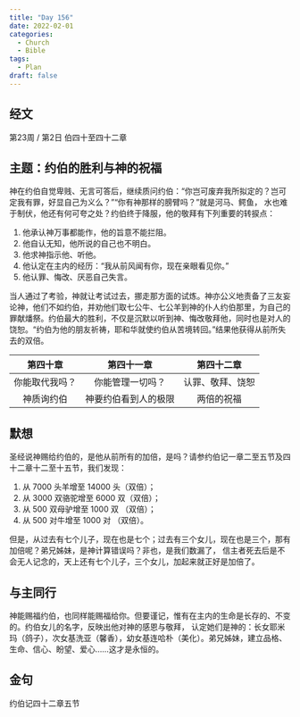 ```yaml
---
title: "Day 156"
date: 2022-02-01
categories:
  - Church
  - Bible
tags:
  - Plan
draft: false
---
```


## 经文
第23周 / 第2日 伯四十至四十二章

## 主题：约伯的胜利与神的祝福
神在约伯自觉卑贱、无言可答后，继续质问约伯：“你岂可废弃我所拟定的？岂可定我有罪，好显自己为义么？”“你有神那样的膀臂吗？”就是河马、鳄鱼，
水也难于制伏，他还有何可夸之处？约伯终于降服，他的敬拜有下列重要的转捩点：
1. 他承认神万事都能作，他的旨意不能拦阻。
2. 他自认无知，他所说的自己也不明白。
3. 他求神指示他、听他。
4. 他认定在主内的经历：“我从前风闻有你，现在亲眼看见你。”
5. 他认罪、悔改、厌恶自己失言。

当人通过了考验，神就让考试过去，挪走那方面的试炼。神亦公义地责备了三友妄论神，他们不如约伯，并劝他们取七公牛、七公羊到神的仆人约伯那里，为自己的罪献燔祭。约伯最大的胜利，不仅是沉默以听到神、悔改敬拜他，同时也是对人的饶恕。“约伯为他的朋友祈祷，耶和华就使约伯从苦境转回。”结果他获得从前所失去的双倍。

|   第四十章    |    第四十一章     |   第四十二章    |
|:---------:|:------------:|:----------:|
|  你能取代我吗？  |   你能管理一切吗？   |  认罪、敬拜、饶恕  |
|   神质询约伯   |  神要约伯看到人的极限  |   两倍的祝福    |

## 默想
圣经说神赐给约伯的，是他从前所有的加倍，是吗？请参约伯记一章二至五节及四十二章十二至十五节，我们发现：

1. 从 7000 头羊增至 14000 头（双倍）；
2. 从 3000 双骆驼增至 6000 双（双倍）；
3. 从 500 双母驴增至 1000 双 （双倍）；
4. 从 500 对牛增至 1000 对 （双倍）。

但是，从过去有七个儿子，现在也是七个；过去有三个女儿，现在也是三个，那有加倍呢？弟兄姊妹，是神计算错误吗？非也，是我们数漏了，
信主者死去后是不会无人记念的，天上还有七个儿子，三个女儿，加起来就正好是加倍了。

## 与主同行
神能赐福约伯，也同样能赐福给你。但要谨记，惟有在主内的生命是长存的、不变的。约伯女儿的名字，反映出他对神的感恩与敬拜，
认定她们是神的：长女耶米玛（鸽子），次女基洗亚（馨香），幼女基连哈朴（美化）。弟兄姊妹，建立品格、生命、信心、盼望、爱心……这才是永恒的。

## 金句
约伯记四十二章五节

[comment]: <> (## 附录)

